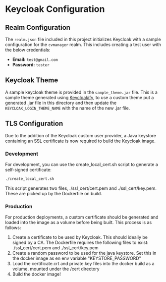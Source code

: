 # Keycloak Configuration

## Realm Configuration

The `realm.json` file included in this project initializes Keycloak with a sample configuration for the `cvmanager` realm. This includes creating a test user with the below credentials:

- **Email:** `test@gmail.com`
- **Password:** `tester`

## Keycloak Theme

A sample keycloak theme is provided in the `sample_theme.jar` file. This is a sample theme generated using [Keycloakify](https://github.com/CDOT-CV/keycloakify-starter), to use a custom theme put a generated .jar file in this directory and then update the `KEYCLOAK_LOGIN_THEME_NAME` with the name of the new .jar file.

## TLS Configuration

Due to the addition of the Keycloak custom user provider, a Java keystore containing an SSL certificate is now required to build the Keycloak image.

### Development

For development, you can use the create_local_cert.sh script to generate a self-signed certificate:

```sh
./create_local_cert.sh
```

This script generates two files, ./ssl_cert/cert.pem and ./ssl_cert/key.pem. These are picked up by the Dockerfile on build.

### Production

For production deployments, a custom certificate should be generated and loaded into the image as a volume before being built. This process is as follows:

1. Create a certificate to be used by Keycloak. This should ideally be signed by a CA. The Dockerfile requires the following files to exist: ./ssl_cert/cert.pem and ./ssl_cert/key.pem
2. Create a random password to be used for the java keystore. Set this in the docker image as en env variable "KEYSTORE_PASSWORD"
3. Load the certificate.crt and private.key files into the docker build as a volume, mounted under the /cert directory
4. Build the docker image!
